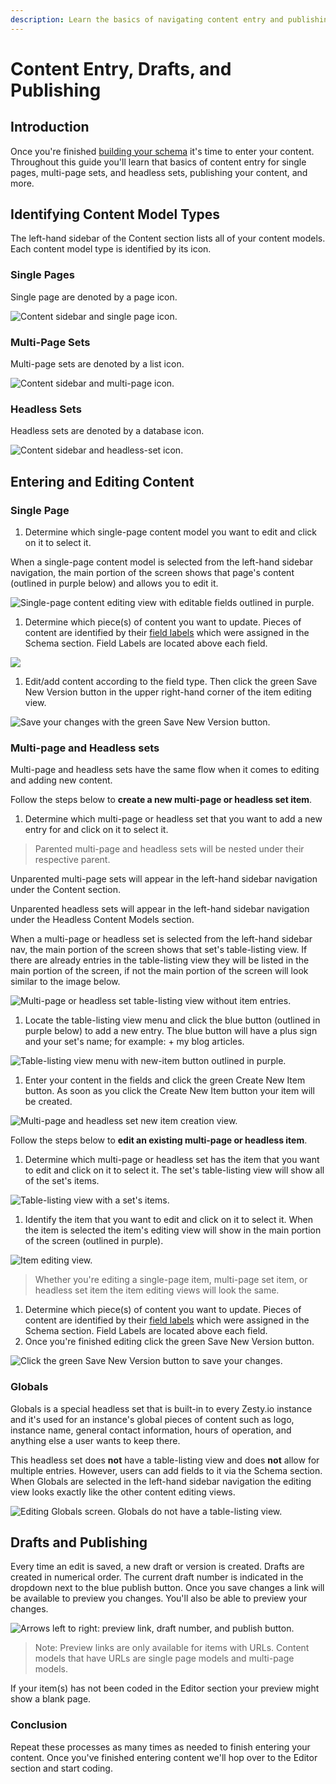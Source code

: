 ```yaml
---
description: Learn the basics of navigating content entry and publishing.
---
```


# Content Entry, Drafts, and Publishing

## Introduction

Once you're finished [building your schema](building-the-schema-and-selecting-fields.md) it's time to enter your content. Throughout this guide you'll learn that basics of content entry for single pages, multi-page sets, and headless sets, publishing your content, and more.

## Identifying Content Model Types

The left-hand sidebar of the Content section lists all of your content models. Each content model type is identified by its icon.

### Single Pages

Single page are denoted by a page icon.

![Content sidebar and single page icon.](../../../.gitbook/assets/01-content-sidebar-single-page-icon.png)

### Multi-Page Sets

Multi-page sets are denoted by a list icon.

![Content sidebar and multi-page icon.](../../../.gitbook/assets/01-content-sidebar-multi-page-icon.png)

### Headless Sets

Headless sets are denoted by a database icon.

![Content sidebar and headless-set icon.](../../../.gitbook/assets/01-content-sidebar-headless-set-icon.png)

## Entering and Editing Content

### Single Page

1. Determine which single-page content model you want to edit and click on it to select it.&#x20;

When a single-page content model is selected from the left-hand sidebar navigation, the main portion of the screen shows that page's content (outlined in purple below) and allows you to edit it.

![Single-page content editing view with editable fields outlined in purple.](<../../../.gitbook/assets/03-single-page-editing-view (1).png>)

1. Determine which piece(s) of content you want to update. Pieces of content are identified by their [field labels](https://zesty.org/services/manager-ui/schema/adding-fields#label-v-reference-name) which were assigned in the Schema section. Field Labels are located above each field.

![](../../../.gitbook/assets/field-labels.png)

1. Edit/add content according to the field type. Then click the green Save New Version button in the upper right-hand corner of the item editing view.

![Save your changes with the green Save New Version button.](../../../.gitbook/assets/single-page-editing-view-save-button.png)

### Multi-page and Headless sets

Multi-page and headless sets have the same flow when it comes to editing and adding new content.

Follow the steps below to **create a new multi-page or headless set item**.&#x20;

1. Determine which multi-page or headless set that you want to add a new entry for and click on it to select it.&#x20;

> Parented multi-page and headless sets will be nested under their respective parent.

Unparented multi-page sets will appear in the left-hand sidebar navigation under the Content section.

Unparented headless sets will appear in the left-hand sidebar navigation under the Headless Content Models section.

When a multi-page or headless set is selected from the left-hand sidebar nav, the main portion of the screen shows that set's table-listing view. If there are already entries in the table-listing view they will be listed in the main portion of the screen, if not the main portion of the screen will look similar to the image below.

![Multi-page or headless set table-listing view without item entries.](../../../.gitbook/assets/01-table-listing-view.png)

1. Locate the table-listing view menu and click the blue button (outlined in purple below) to add a new entry. The blue button will have a plus sign and your set's name; for example: + my blog articles.

![Table-listing view menu with new-item button outlined in purple.](../../../.gitbook/assets/02-table-listing-view-menu.png)

1. Enter your content in the fields and click the green Create New Item button. As soon as you click the Create New Item button your item will be created. &#x20;

![Multi-page and headless set new item creation view.](../../../.gitbook/assets/04-table-listing-new-item-creation.png)

Follow the steps below to **edit an existing multi-page or headless item**.

1. Determine which multi-page or headless set has the item that you want to edit and click on it to select it. The set's table-listing view will show all of the set's items.&#x20;

![Table-listing view with a set's items.](../../../.gitbook/assets/table-listing-view-with-entries.png)

1. Identify the item that you want to edit and click on it to select it. When the item is selected the item's editing view will show in the main portion of the screen (outlined in purple).&#x20;

![Item editing view.](../../../.gitbook/assets/multi-page-headless-set-editing-item-editing-view.png)

> Whether you're editing a single-page item, multi-page set item, or headless set item the item editing views will look the same.

1. Determine which piece(s) of content you want to update. Pieces of content are identified by their [field labels](https://zesty.org/services/manager-ui/schema/adding-fields#label-v-reference-name) which were assigned in the Schema section. Field Labels are located above each field.
2. Once you're finished editing click the green Save New Version button.

![Click the green Save New Version button to save your changes.](../../../.gitbook/assets/multi-page-headless-set-edit-save.png)

### Globals

Globals is a special headless set that is built-in to every Zesty.io instance and it's used for an instance's global pieces of content such as logo, instance name, general contact information, hours of operation, and anything else a user wants to keep there.

This headless set does **not** have a table-listing view and does **not** allow for multiple entries. However, users can add fields to it via the Schema section. When Globals are selected in the left-hand sidebar navigation the editing view looks exactly like the other content editing views.

![Editing Globals screen. Globals do not have a table-listing view. ](../../../.gitbook/assets/00-special-headless-set-globals.png)



## Drafts and Publishing

Every time an edit is saved, a new draft or version is created. Drafts are created in numerical order. The current draft number is indicated in the dropdown next to the blue publish button. Once you save changes a link will be available to preview you changes. You'll also be able to preview your changes.

![Arrows left to right: preview link, draft number, and publish button.](../../../.gitbook/assets/preview-link-draft-number-publish-button.png)

> Note: Preview links are only available for items with URLs. Content models that have URLs are single page models and multi-page models.

If your item(s) has not been coded in the Editor section your preview might show a blank page.

### Conclusion

Repeat these processes as many times as needed to finish entering your content. Once you've finished entering content we'll hop over to the Editor section and start coding.
